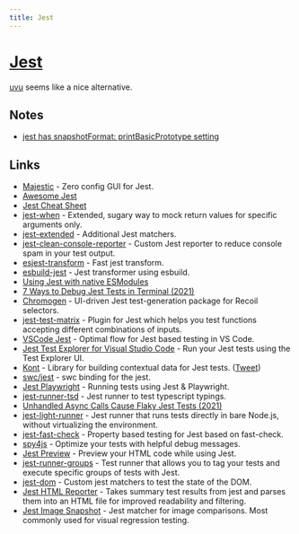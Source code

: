 ```yaml
---
title: Jest
---
```


# [Jest](https://jestjs.io)

[uvu](https://github.com/lukeed/uvu) seems like a nice alternative.

## Notes

- [jest has snapshotFormat: printBasicPrototype setting](https://twitter.com/AndaristRake/status/1471946219983450117)

## Links

- [Majestic](https://github.com/Raathigesh/majestic) - Zero config GUI for Jest.
- [Awesome Jest](https://github.com/jest-community/awesome-jest)
- [Jest Cheat Sheet](https://github.com/sapegin/jest-cheat-sheet)
- [jest-when](https://github.com/timkindberg/jest-when) - Extended, sugary way to mock return values for specific arguments only.
- [jest-extended](https://github.com/jest-community/jest-extended) - Additional Jest matchers.
- [jest-clean-console-reporter](https://github.com/jevakallio/jest-clean-console-reporter) - Custom Jest reporter to reduce console spam in your test output.
- [esjest-transform](https://github.com/threepointone/esjest-transform) - Fast jest transform.
- [esbuild-jest](https://github.com/aelbore/esbuild-jest) - Jest transformer using esbuild.
- [Using Jest with native ESModules](https://github.com/kentcdodds/jest-esmodules/)
- [7 Ways to Debug Jest Tests in Terminal (2021)](https://pragmaticpineapple.com/7-ways-to-debug-jest-tests-in-terminal/)
- [Chromogen](https://github.com/open-source-labs/Chromogen) - UI-driven Jest test-generation package for Recoil selectors.
- [jest-test-matrix](https://github.com/WaldoJeffers/jest-test-matrix) - Plugin for Jest which helps you test functions accepting different combinations of inputs.
- [VSCode Jest](https://github.com/jest-community/vscode-jest) - Optimal flow for Jest based testing in VS Code.
- [Jest Test Explorer for Visual Studio Code](https://github.com/kavod-io/vscode-jest-test-adapter) - Run your Jest tests using the Test Explorer UI.
- [Kont](https://github.com/prisma-labs/kont) - Library for building contextual data for Jest tests. ([Tweet](https://twitter.com/JasonKuhrt/status/1444361957373583361))
- [swc/jest](https://github.com/swc-project/jest) - swc binding for the jest.
- [Jest Playwright](https://github.com/playwright-community/jest-playwright) - Running tests using Jest & Playwright.
- [jest-runner-tsd](https://github.com/jest-community/jest-runner-tsd) - Jest runner to test typescript typings.
- [Unhandled Async Calls Cause Flaky Jest Tests (2021)](https://www.dariacaraway.com/blog/jest-async-flakes)
- [jest-light-runner](https://github.com/nicolo-ribaudo/jest-light-runner) - Jest runner that runs tests directly in bare Node.js, without virtualizing the environment.
- [jest-fast-check](https://github.com/dubzzz/jest-fast-check) - Property based testing for Jest based on fast-check.
- [spy4js](https://github.com/fdc-viktor-luft/spy4js) - Optimize your tests with helpful debug messages.
- [Jest Preview](https://github.com/nvh95/jest-preview) - Preview your HTML code while using Jest.
- [jest-runner-groups](https://github.com/eugene-manuilov/jest-runner-groups) - Test runner that allows you to tag your tests and execute specific groups of tests with Jest.
- [jest-dom](https://github.com/testing-library/jest-dom) - Custom jest matchers to test the state of the DOM.
- [Jest HTML Reporter](https://github.com/dkelosky/jest-stare) - Takes summary test results from jest and parses them into an HTML file for improved readability and filtering.
- [Jest Image Snapshot](https://github.com/americanexpress/jest-image-snapshot) - Jest matcher for image comparisons. Most commonly used for visual regression testing.